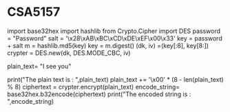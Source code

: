 # CSA5157
import base32hex
import hashlib
from Crypto.Cipher import DES
password = "Password"
salt = '\x28\xAB\xBC\xCD\xDE\xEF\x00\x33'
key = password + salt
m = hashlib.md5(key)
key = m.digest()
(dk, iv) =(key[:8], key[8:])
crypter = DES.new(dk, DES.MODE_CBC, iv)

plain_text= "I see you"

print("The plain text is : ",plain_text)
plain_text += '\x00' * (8 - len(plain_text) % 8)
ciphertext = crypter.encrypt(plain_text)
encode_string= base32hex.b32encode(ciphertext)
print("The encoded string is : ",encode_string)
